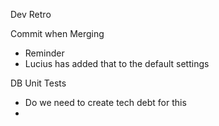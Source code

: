 Dev Retro

Commit when Merging
- Reminder
- Lucius has added that to the default settings

DB Unit Tests
- Do we need to create tech debt for this
- 